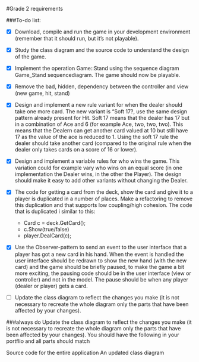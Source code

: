 ﻿#Grade 2 requirements

###To-do list:
- [x] Download, compile and run the game in your development environment (remember that it should run, but it’s not playable).
- [x] Study the class diagram and the source code to understand the design of the game.
- [x] Implement the operation Game::Stand using the sequence diagram Game_Stand sequencediagram. The game should now be playable.
- [x] Remove the bad, hidden, dependency between the controller and view (new game, hit, stand)
- [x] Design and implement a new rule variant for when the dealer should take one more card. The new variant is “Soft 17?, use the same design pattern already present for Hit. Soft 17 means that the dealer has 17 but in a combination of Ace and 6 (for example Ace, two, two, two). This means that the Dealern can get another card valued at 10 but still have 17 as the value of the ace is reduced to 1. Using the soft 17 rule the dealer should take another card (compared to the original rule when the dealer only takes cards on a score of 16 or lower).
- [x] Design and implement a variable rules for who wins the game. This variation could for example vary who wins on an equal score (in one implementation the Dealer wins, in the other the Player). The design should make it easy to add other variants without changing the Dealer.
- [x] The code for getting a card from the deck, show the card and give it to a player is duplicated in a number of places. Make a refactoring to remove this duplication and that supports low coupling/high cohesion. The code that is duplicated i similar to this:
	- Card c = deck.GetCard();
	- c.Show(true/false)
	- player.DealCard(c);
- [x] Use the Observer-pattern to send an event to the user interface that a player has got a new card in his hand. When the event is handled the user interface should be redrawn to show the new hand (with the new card) and the game should be briefly paused, to make the game a bit more exciting, the pausing code should be in the user interface (view or controller) and not in the model. The pause should be when any player (dealer or player) gets a card.

- [ ] Update the class diagram to reflect the changes you make (it is not necessary to recreate the whole diagram only the parts that have been affected by your changes).

###always do
Update the class diagram to reflect the changes you make (it is not necessary to recreate the whole diagram only the parts that have been affected by your changes).
You should have the following in your portflio and all parts should match

Source code for the entire application
An updated class diagram
